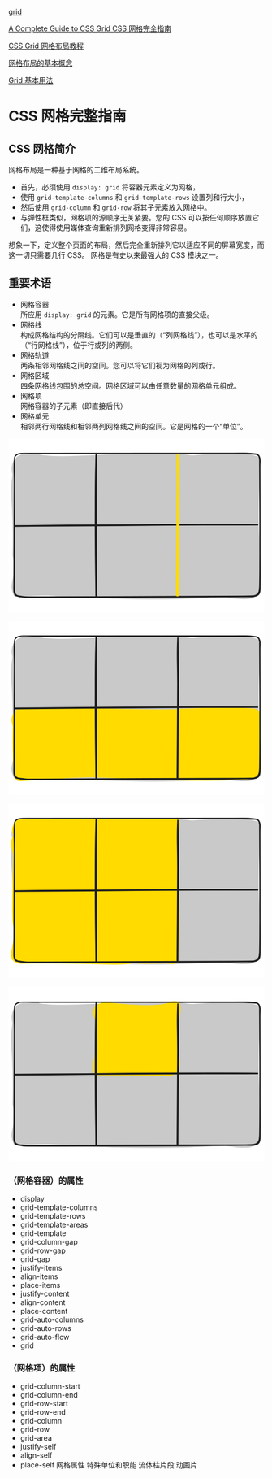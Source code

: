 
[grid](https://www.youtube.com/shorts/vPL0vXeGIv4)

[A Complete Guide to CSS Grid CSS 网格完全指南](https://css-tricks.com/snippets/css/complete-guide-grid/)

[CSS Grid 网格布局教程](https://www.ruanyifeng.com/blog/2019/03/grid-layout-tutorial.html)

[网格布局的基本概念](https://developer.mozilla.org/zh-CN/docs/Web/CSS/CSS_grid_layout/Basic_concepts_of_grid_layout)


[Grid 基本用法](https://medium.com/enjoy-life-enjoy-coding/css-%E6%89%80%E4%BB%A5%E6%88%91%E8%AA%AA%E9%82%A3%E5%80%8B%E7%89%88%E8%83%BD%E4%B8%8D%E8%83%BD%E5%A5%BD%E5%88%87%E4%B8%80%E9%BB%9E-grid-%E5%9F%BA%E6%9C%AC%E7%94%A8%E6%B3%95-cd763091cf70)

# CSS 网格完整指南

## CSS 网格简介

网格布局是一种基于网格的二维布局系统。

- 首先，必须使用 `display: grid` 将容器元素定义为网格，
- 使用 `grid-template-columns` 和 `grid-template-rows` 设置列和行大小，
- 然后使用 `grid-column` 和 `grid-row` 将其子元素放入网格中。 
- 与弹性框类似，网格项的源顺序无关紧要。您的 CSS 可以按任何顺序放置它们，这使得使用媒体查询重新排列网格变得非常容易。

想象一下，定义整个页面的布局，然后完全重新排列它以适应不同的屏幕宽度，而这一切只需要几行 CSS。 网格是有史以来最强大的 CSS 模块之一。

## 重要术语
- 网格容器  
    所应用 `display: grid` 的元素。它是所有网格项的直接父级。
- 网格线  
    构成网格结构的分隔线。它们可以是垂直的（“列网格线”），也可以是水平的（“行网格线”），位于行或列的两侧。
- 网格轨道  
    两条相邻网格线之间的空间。您可以将它们视为网格的列或行。
- 网格区域  
    四条网格线包围的总空间。网格区域可以由任意数量的网格单元组成。
- 网格项  
    网格容器的子元素（即直接后代）
- 网格单元  
    相邻两行网格线和相邻两列网格线之间的空间。它是网格的一个“单位”。

![网格线](../images/20240805001.svg)

![网格轨道](../images/20240805002.svg)

![网格区域](../images/20240805003.svg)

![网格单元](../images/20240805004.svg)

### （网格容器）的属性
- display
- grid-template-columns
- grid-template-rows
- grid-template-areas
- grid-template
- grid-column-gap
- grid-row-gap
- grid-gap
- justify-items
- align-items
- place-items
- justify-content
- align-content
- place-content
- grid-auto-columns
- grid-auto-rows
- grid-auto-flow
- grid
### （网格项）的属性
- grid-column-start
- grid-column-end
- grid-row-start
- grid-row-end
- grid-column
- grid-row
- grid-area
- justify-self
- align-self
- place-self
网格属性
特殊单位和职能
流体柱片段
动画片